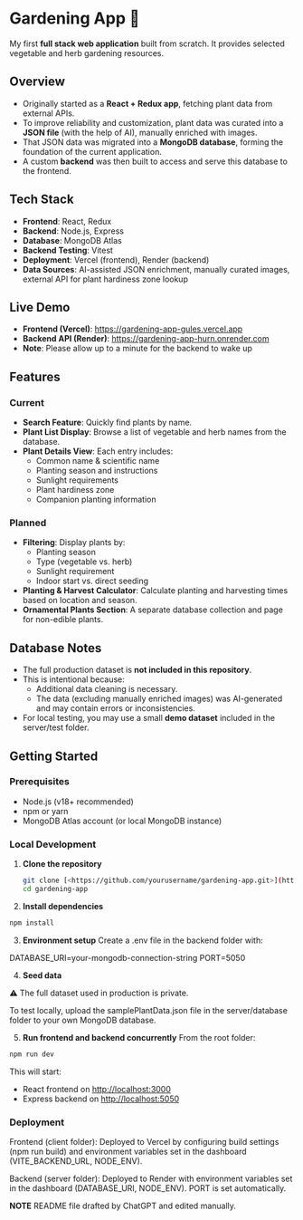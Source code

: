 # Gardening App 🌱

My first **full stack web application** built from scratch. It provides selected vegetable and herb gardening resources.

## Overview

- Originally started as a **React + Redux app**, fetching plant data from external APIs.
- To improve reliability and customization, plant data was curated into a **JSON file** (with the help of AI), manually enriched with images.
- That JSON data was migrated into a **MongoDB database**, forming the foundation of the current application.
- A custom **backend** was then built to access and serve this database to the frontend.

## Tech Stack

- **Frontend**: React, Redux
- **Backend**: Node.js, Express
- **Database**: MongoDB Atlas
- **Backend Testing**: Vitest
- **Deployment**: Vercel (frontend), Render (backend)
- **Data Sources**: AI-assisted JSON enrichment, manually curated images, external API for plant hardiness zone lookup

## Live Demo

- **Frontend (Vercel)**: https://gardening-app-gules.vercel.app
- **Backend API (Render)**: https://gardening-app-hurn.onrender.com
- **Note**: Please allow up to a minute for the backend to wake up

## Features

### Current

- **Search Feature**: Quickly find plants by name.
- **Plant List Display**: Browse a list of vegetable and herb names from the database.
- **Plant Details View**: Each entry includes:
    - Common name & scientific name
    - Planting season and instructions
    - Sunlight requirements
    - Plant hardiness zone
    - Companion planting information

### Planned

- **Filtering**: Display plants by:
    - Planting season
    - Type (vegetable vs. herb)
    - Sunlight requirement
    - Indoor start vs. direct seeding
- **Planting & Harvest Calculator**: Calculate planting and harvesting times based on location and season.
- **Ornamental Plants Section**: A separate database collection and page for non-edible plants.

## Database Notes

- The full production dataset is **not included in this repository**.
- This is intentional because:
    - Additional data cleaning is necessary.
    - The data (excluding manually enriched images) was AI-generated and may contain errors or inconsistencies.
- For local testing, you may use a small **demo dataset** included in the server/test folder.

## Getting Started

### Prerequisites

- Node.js (v18+ recommended)
- npm or yarn
- MongoDB Atlas account (or local MongoDB instance)

### Local Development

1. **Clone the repository**
    
    ```bash
    git clone [<https://github.com/yourusername/gardening-app.git>](https://github.com/scmsal/gardening-app)
    cd gardening-app
    
    ```
    
2. **Install dependencies**
```bash
npm install
```

3. **Environment setup**
Create a .env file in the backend folder with:

DATABASE_URI=your-mongodb-connection-string
PORT=5050

4. **Seed data**

⚠️ The full dataset used in production is private.

To test locally, upload the samplePlantData.json file in the server/database folder to your own MongoDB database.

5. **Run frontend and backend concurrently**
From the root folder:
```bash
npm run dev
```
This will start:

- React frontend on [http://localhost:3000](http://localhost:3000/)
- Express backend on [http://localhost:5050](http://localhost:5050/)

### Deployment

Frontend (client folder): Deployed to Vercel by configuring build settings (npm run build) and environment variables set in the dashboard (VITE_BACKEND_URL, NODE_ENV).

Backend (server folder): Deployed to Render with environment variables set in the dashboard (DATABASE_URI, NODE_ENV). PORT is set automatically.

**NOTE**
README file drafted by ChatGPT and edited manually.

